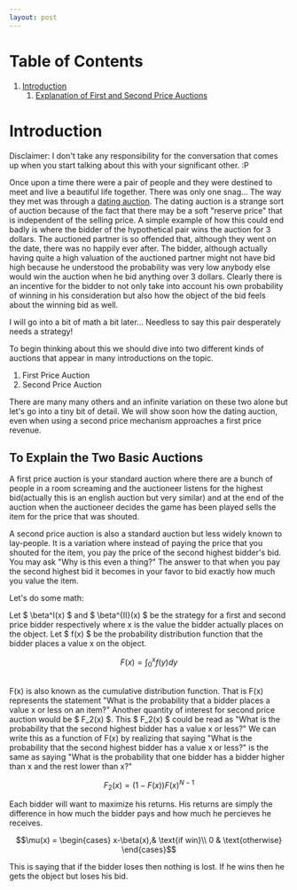 ```yaml
---
layout: post
---
```


# Table of Contents
1. [Introduction](#introduction)
    1. [Explanation of First and Second Price Auctions](#explanation1)

# Introduction <a name="introduction"></a>

Disclaimer: I don't take any responsibility for the conversation that comes up 
when you start talking about this with your significant other. :P

Once upon a time there were a pair of people and they were destined to meet and 
live a beautiful life together. There was only one snag... The way they met was 
through a <a href="https://en.wikipedia.org/wiki/Charity_dating#:~:text=Charity%20dating%20is%20a%20process,value%20in%20such%20a%20date.">dating auction</a>. The dating auction is a 
strange sort of auction because of the fact that there may be a soft "reserve price"
that is independent of the selling price. A simple example of how this could end
badly is where the bidder of the hypothetical pair wins the auction for 3 dollars.
The auctioned partner is so offended that, although they went on the date, there
was no happily ever after. The bidder, although actually having quite a high 
valuation of the auctioned partner might not have bid high because he understood
the probability was very low anybody else would win the auction when he bid anything
over 3 dollars. Clearly there is an incentive for the bidder to not only take into
account his own probability of winning in his consideration but also how the object
of the bid feels about the winning bid as well.

I will go into a bit of math a bit later... Needless to say this pair desperately
needs a strategy!

To begin thinking about this we should dive into two different kinds of auctions
that appear in many introductions on the topic. 

1. First Price Auction
2. Second Price Auction 

There are many many others and an infinite variation on these two alone but 
let's go into a tiny bit of detail. We will show soon how the dating auction, 
even when using a second price mechanism approaches a first price revenue.

## To Explain the Two Basic Auctions<a name="explanation1"></a>

A first price auction is your standard auction where there are a bunch of people
in a room screaming and the auctioneer listens for the highest bid(actually this
is an english auction but very similar) and at the end of the auction when the 
auctioneer decides the game has been played sells the item for the price that 
was shouted. 

A second price auction is also a standard auction but less widely known to 
lay-people. It is a variation where instead of paying the price that you shouted 
for the item, you pay the price of the second highest bidder's bid. 
You may ask "Why is this even a thing?" The answer to that when you pay the 
second highest bid it becomes in your favor to bid exactly how much you value the
item.

Let's do some math:

Let $ \beta^I(x) $ and $ \beta^{II}(x) $ be the strategy for a first and second
price bidder respectively where x is the value the bidder actually places on the
object. Let $ f(x) $ be the probability distribution function that the bidder 
places a value x on the object. 
<br/>

$$ F(x) = \int_0^x{f(y)dy} $$

<br/>
F(x) is also known as the cumulative distribution function. That is F(x) represents the statement
"What is the probability that a bidder places a value x or less on an item?" 
Another quantity of interest for second price auction would be $ F_2(x) $. 
This $ F_2(x) $ could be read as "What is the probability that the second highest
bidder has a value x or less?" 
We can write this as a function of F(x) by realizing that saying "What is the 
probability that the second highest bidder has a value x or less?" is the same
as saying "What is the probability that one bidder has a bidder higher than x
and the rest lower than x?"

$$ F_2(x) = (1-F(x))F(x)^{N-1} $$

Each bidder will want to maximize his returns. His returns are simply the difference
in how much the bidder pays and how much he percieves he receives. 

$$\mu(x) =  \begin{cases} 
                        x-\beta(x),& \text{if win}\\
                        0 & \text{otherwise}
                        \end{cases}$$

This is saying that if the bidder loses then nothing is lost. If he wins then he
gets the object but loses his bid.
